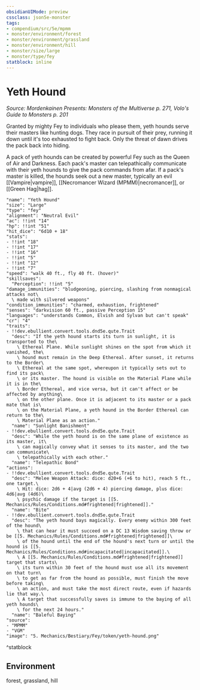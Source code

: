 ```yaml
---
obsidianUIMode: preview
cssclass: json5e-monster
tags:
- compendium/src/5e/mpmm
- monster/environment/forest
- monster/environment/grassland
- monster/environment/hill
- monster/size/large
- monster/type/fey
statblock: inline
---
```

# Yeth Hound
*Source: Mordenkainen Presents: Monsters of the Multiverse p. 271, Volo's Guide to Monsters p. 201*  

Granted by mighty Fey to individuals who please them, yeth hounds serve their masters like hunting dogs. They race in pursuit of their prey, running it down until it's too exhausted to fight back. Only the threat of dawn drives the pack back into hiding.

A pack of yeth hounds can be created by powerful Fey such as the Queen of Air and Darkness. Each pack's master can telepathically communicate with their yeth hounds to give the pack commands from afar. If a pack's master is killed, the hounds seek out a new master, typically an evil [[Vampire|vampire]], [[Necromancer Wizard (MPMM)|necromancer]], or [[Green Hag|hag]].

```statblock
"name": "Yeth Hound"
"size": "Large"
"type": "fey"
"alignment": "Neutral Evil"
"ac": !!int "14"
"hp": !!int "51"
"hit_dice": "6d10 + 18"
"stats":
- !!int "18"
- !!int "17"
- !!int "16"
- !!int "5"
- !!int "12"
- !!int "7"
"speed": "walk 40 ft., fly 40 ft. (hover)"
"skillsaves":
  "Perception": !!int "5"
"damage_immunities": "bludgeoning, piercing, slashing from nonmagical attacks not\
  \ made with silvered weapons"
"condition_immunities": "charmed, exhaustion, frightened"
"senses": "darkvision 60 ft., passive Perception 15"
"languages": "understands Common, Elvish and Sylvan but can't speak"
"cr": "4"
"traits":
- !!dev.ebullient.convert.tools.dnd5e.qute.Trait
  "desc": "If the yeth hound starts its turn in sunlight, it is transported to the\
    \ Ethereal Plane. While sunlight shines on the spot from which it vanished, the\
    \ hound must remain in the Deep Ethereal. After sunset, it returns to the Border\
    \ Ethereal at the same spot, whereupon it typically sets out to find its pack\
    \ or its master. The hound is visible on the Material Plane while it is in the\
    \ Border Ethereal, and vice versa, but it can't affect or be affected by anything\
    \ on the other plane. Once it is adjacent to its master or a pack mate that is\
    \ on the Material Plane, a yeth hound in the Border Ethereal can return to the\
    \ Material Plane as an action."
  "name": "Sunlight Banishment"
- !!dev.ebullient.convert.tools.dnd5e.qute.Trait
  "desc": "While the yeth hound is on the same plane of existence as its master, it\
    \ can magically convey what it senses to its master, and the two can communicate\
    \ telepathically with each other."
  "name": "Telepathic Bond"
"actions":
- !!dev.ebullient.convert.tools.dnd5e.qute.Trait
  "desc": "Melee Weapon Attack: dice: d20+6 (+6 to hit), reach 5 ft., one target.\
    \ Hit: dice: 2d6 + 4|avg (2d6 + 4) piercing damage, plus dice: 4d6|avg (4d6)\
    \ psychic damage if the target is [[5. Mechanics/Rules/Conditions.md#frightened|frightened]]."
  "name": "Bite"
- !!dev.ebullient.convert.tools.dnd5e.qute.Trait
  "desc": "The yeth hound bays magically. Every enemy within 300 feet of the hound\
    \ that can hear it must succeed on a DC 13 Wisdom saving throw or be [[5. Mechanics/Rules/Conditions.md#frightened|frightened]]\
    \ of the hound until the end of the hound's next turn or until the hound is [[5. Mechanics/Rules/Conditions.md#incapacitated|incapacitated]].\
    \ A [[5. Mechanics/Rules/Conditions.md#frightened|frightened]] target that starts\
    \ its turn within 30 feet of the hound must use all its movement on that turn\
    \ to get as far from the hound as possible, must finish the move before taking\
    \ an action, and must take the most direct route, even if hazards lie that way.\
    \ A target that successfully saves is immune to the baying of all yeth hounds\
    \ for the next 24 hours."
  "name": "Baleful Baying"
"source":
- "MPMM"
- "VGM"
"image": "5. Mechanics/Bestiary/Fey/token/yeth-hound.png"
```
^statblock

## Environment

forest, grassland, hill
